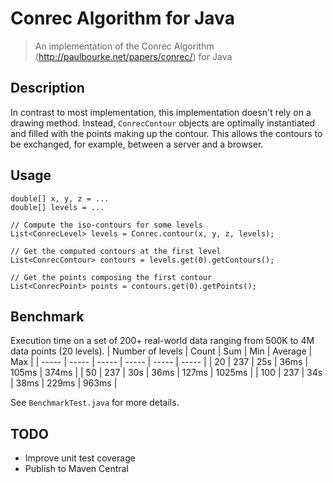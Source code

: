 # Conrec Algorithm for Java 
> An implementation of the Conrec Algorithm (http://paulbourke.net/papers/conrec/) for Java

## Description
In contrast to most implementation, this implementation doesn't rely on a drawing method.
Instead, `ConrecContour` objects are optimally instantiated and filled with the points making up the contour.
This allows the contours to be exchanged, for example, between a server and a browser.

## Usage
```
double[] x, y, z = ...
double[] levels = ...

// Compute the iso-contours for some levels
List<ConrecLevel> levels = Conrec.contour(x, y, z, levels);

// Get the computed contours at the first level
List<ConrecContour> contours = levels.get(0).getContours();

// Get the points composing the first contour
List<ConrecPoint> points = contours.get(0).getPoints();
```

## Benchmark
Execution time on a set of 200+ real-world data ranging from 500K to 4M data points (20 levels).
| Number of levels | Count | Sum | Min | Average | Max |
| ----- | ----- | ----- | ----- | ----- | ----- |
| 20  | 237 | 25s | 36ms | 105ms | 374ms |
| 50  | 237 | 30s | 36ms | 127ms | 1025ms |
| 100 | 237 | 34s | 38ms | 229ms | 963ms |

See `BenchmarkTest.java` for more details.

## TODO
* Improve unit test coverage
* Publish to Maven Central
